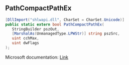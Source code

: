 ## PathCompactPathEx

```csharp
[DllImport("shlwapi.dll", CharSet = CharSet.Unicode)]
public static extern bool PathCompactPathEx(
   StringBuilder pszOut,
   [MarshalAs(UnmanagedType.LPWStr)] string pszSrc,
   uint cchMax,
   uint dwFlags
);
```

Microsoft documentation: [Link](https://docs.microsoft.com/en-us/windows/win32/api/shlwapi/nf-shlwapi-pathcompactpathexw)
